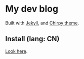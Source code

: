 # My dev blog

Built with [Jekyll](https://jekyllrb.com/), and [Chirpy theme](https://github.com/cotes2020/jekyll-theme-chirpy).

## Install (lang: CN)

[Look here](https://pages.duckduck.io/posts/deploy-github-pages-with-jekyll/).
